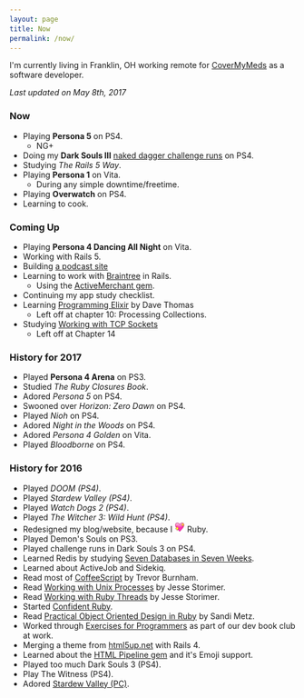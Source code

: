 ```yaml
---
layout: page
title: Now
permalink: /now/
---
```


I'm currently living in Franklin, OH working remote for [CoverMyMeds](http://covermymeds.com) as a software developer.

*Last updated on May 8th, 2017*

### Now

* Playing **Persona 5** on PS4.
  + NG+
* Doing my **Dark Souls III** [naked dagger challenge runs](/naked-dagger/) on PS4.
* Studying _The Rails 5 Way_.
* Playing **Persona 1** on Vita.
  + During any simple downtime/freetime.
* Playing **Overwatch** on PS4.
* Learning to cook.

### Coming Up

* Playing **Persona 4 Dancing All Night** on Vita.
* Working with Rails 5.
* Building [a podcast site](https://github.com/trueheart78/lifetab-podcast)
* Learning to work with [Braintree](https://www.braintreepayments.com/) in Rails.
  * Using the [ActiveMerchant gem](https://github.com/activemerchant/active_merchant).
* Continuing my app study checklist.
* Learning [Programming Elixir](https://pragprog.com/book/elixir12/programming-elixir-1-2) by Dave Thomas
  * Left off at chapter 10: Processing Collections.
* Studying [Working with TCP Sockets](http://www.jstorimer.com/products/working-with-tcp-sockets)
  - Left off at Chapter 14

### History for 2017

* Played **Persona 4 Arena** on PS3.
* Studied _The Ruby Closures Book_.
* Adored _Persona 5_ on PS4.
* Swooned over _Horizon: Zero Dawn_ on PS4.
* Played _Nioh_ on PS4.
* Adored _Night in the Woods_ on PS4.
* Adored _Persona 4 Golden_ on Vita.
* Played _Bloodborne_ on PS4.

### History for 2016

* Played _DOOM (PS4)_.
* Played _Stardew Valley (PS4)_.
* Played _Watch Dogs 2 (PS4)_.
* Played _The Witcher 3: Wild Hunt (PS4)_.
* Redesigned my blog/website, because I <img src="/assets/site-heart.webp" width="18px" height="18px" /> Ruby.
* Played Demon's Souls on PS3.
* Played challenge runs in Dark Souls 3 on PS4.
* Learned Redis by studying [Seven Databases in Seven Weeks](https://pragprog.com/book/rwdata/seven-databases-in-seven-weeks).
* Learned about ActiveJob and Sidekiq.
* Read most of [CoffeeScript](https://pragprog.com/book/tbcoffee2/coffeescript) by Trevor Burnham.
* Read [Working with Unix Processes](http://www.jstorimer.com/products/working-with-unix-processes) by Jesse Storimer.
* Read [Working with Ruby Threads](http://www.jstorimer.com/products/working-with-ruby-threads) by Jesse Storimer.
* Started [Confident Ruby](http://www.confidentruby.com/).
* Read [Practical Object Oriented Design in Ruby](http://www.poodr.com/) by Sandi Metz.
* Worked through [Exercises for Programmers](https://pragprog.com/book/bhwb/exercises-for-programmers) as part of our dev book club at work.
* Merging a theme from [html5up.net](http://html5up.net) with Rails 4.
* Learned about the [HTML Pipeline gem](https://rubygems.org/gems/html-pipeline) and it's Emoji support.
* Played too much Dark Souls 3 (PS4).
* Play The Witness (PS4).
* Adored [Stardew Valley (PC)](http://www.stardewvalley.net).
